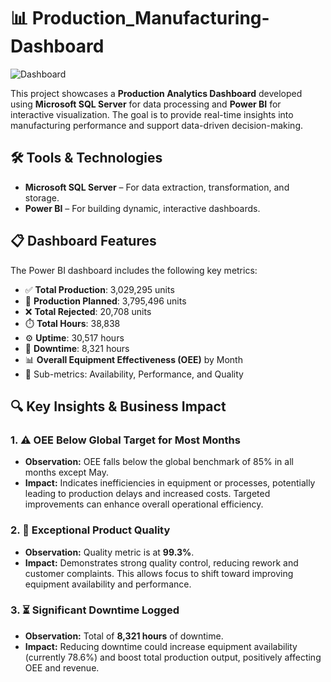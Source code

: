 # 📊 Production_Manufacturing-Dashboard

![Dashboard](https://github.com/user-attachments/assets/574a592e-5d60-49a9-810d-db44b4e235ff)

This project showcases a **Production Analytics Dashboard** developed using **Microsoft SQL Server** for data processing and **Power BI** for interactive visualization. The goal is to provide real-time insights into manufacturing performance and support data-driven decision-making.

## 🛠️ Tools & Technologies

- **Microsoft SQL Server** – For data extraction, transformation, and storage.
- **Power BI** – For building dynamic, interactive dashboards.

## 📋 Dashboard Features

The Power BI dashboard includes the following key metrics:

- ✅ **Total Production**: 3,029,295 units  
- 📝 **Production Planned**: 3,795,496 units  
- ❌ **Total Rejected**: 20,708 units  
- ⏱️ **Total Hours**: 38,838  
- ⚙️ **Uptime**: 30,517 hours  
- 🔧 **Downtime**: 8,321 hours  
- 📊 **Overall Equipment Effectiveness (OEE)** by Month  
- 📌 Sub-metrics: Availability, Performance, and Quality

## 🔍 Key Insights & Business Impact

### 1. ⚠️ OEE Below Global Target for Most Months
- **Observation:** OEE falls below the global benchmark of 85% in all months except May.
- **Impact:** Indicates inefficiencies in equipment or processes, potentially leading to production delays and increased costs. Targeted improvements can enhance overall operational efficiency.

### 2. 🧪 Exceptional Product Quality
- **Observation:** Quality metric is at **99.3%**.
- **Impact:** Demonstrates strong quality control, reducing rework and customer complaints. This allows focus to shift toward improving equipment availability and performance.

### 3. ⏳ Significant Downtime Logged
- **Observation:** Total of **8,321 hours** of downtime.
- **Impact:** Reducing downtime could increase equipment availability (currently 78.6%) and boost total production output, positively affecting OEE and revenue.

